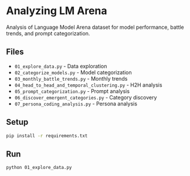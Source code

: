 # Analyzing LM Arena

Analysis of Language Model Arena dataset for model performance, battle trends, and prompt categorization.

## Files
- `01_explore_data.py` - Data exploration
- `02_categorize_models.py` - Model categorization
- `03_monthly_battle_trends.py` - Monthly trends
- `04_head_to_head_and_temporal_clustering.py` - H2H analysis
- `05_prompt_categorization.py` - Prompt analysis
- `06_discover_emergent_categories.py` - Category discovery
- `07_persona_coding_analysis.py` - Persona analysis

## Setup
```bash
pip install -r requirements.txt
```

## Run
```bash
python 01_explore_data.py
```
